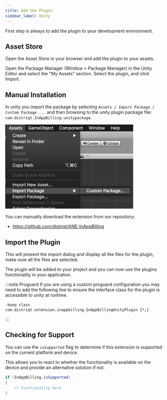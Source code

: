 ```yaml
---
title: Add the Plugin
sidebar_label: Unity
---
```


First step is always to add the plugin to your development environment. 


## Asset Store

Open the Asset Store in your browser and add the plugin to your assets.

Open the Package Manager (Window > Package Manager) in the Unity Editor and select the "My Assets" section. Select the plugin, and click Import.


## Manual Installation

In unity you import the package by selecting `Assets / Import Package / Custom Package ...` and then browsing to the unity plugin package file: `com.distriqt.InAppBilling.unitypackage`.

![](images/unity-import-package.png)

You can manually download the extension from our repository:

- https://github.com/distriqt/ANE-InAppBilling



## Import the Plugin


This will present the import dialog and display all the files for the plugin, make sure all the files are selected.

The plugin will be added to your project and you can now use the plugins functionality in your application.


:::note Proguard
If you are using a custom proguard configuration you may need to add the following line to ensure the interface class for the plugin is accessible to unity at runtime.

```
-keep class com.distriqt.extension.inappbilling.InAppBillingUnityPlugin {*;}
```
:::



## Checking for Support

You can use the `isSupported` flag to determine if this extension is supported on the current platform and device.

This allows you to react to whether the functionality is available on the device and provide an alternative solution if not.


```csharp
if (InAppBilling.isSupported)
{
	// Functionality here
}
```






